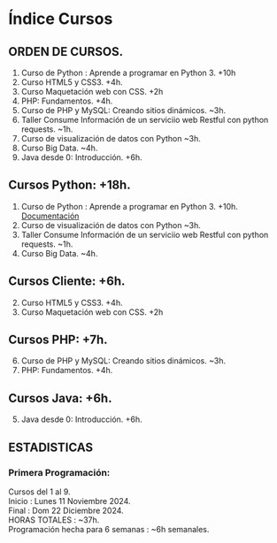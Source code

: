 # Índice Cursos
## ORDEN DE CURSOS. 
1. Curso de Python : Aprende a programar en Python 3. +10h
2. Curso HTML5 y CSS3. +4h.
3. Curso Maquetación web con CSS. +2h
5. PHP: Fundamentos. +4h. 
6. Curso de PHP y MySQL: Creando sitios dinámicos. ~3h.
7. Taller Consume Información de un serviciio web Restful con python requests. ~1h. 
4. Curso de visualización de datos con Python ~3h. 
8. Curso Big Data. ~4h. 
9. Java desde 0: Introducción. +6h. 
    
## Cursos Python: +18h.  
1. Curso de Python : Aprende a programar en Python 3. +10h.  [Documentación](1Curso_Python3/Readme.md) 
4. Curso de visualización de datos con Python ~3h. 
7. Taller Consume Información de un serviciio web Restful con python requests. ~1h. 
8. Curso Big Data. ~4h. 

## Cursos Cliente: +6h.
2. Curso HTML5 y CSS3. +4h.
3. Curso Maquetación web con CSS. +2h

## Cursos PHP: +7h.
6. Curso de PHP y MySQL: Creando sitios dinámicos. ~3h.
9. PHP: Fundamentos. +4h. 

## Cursos Java: +6h. 
5. Java desde 0: Introducción. +6h. 

## ESTADISTICAS 
### Primera Programación: 
Cursos del 1 al 9.  
Inicio : Lunes 11 Noviembre 2024.  
Final : Dom 22 Diciembre 2024.   
HORAS TOTALES : ~37h.  
Programación hecha para 6 semanas : ~6h semanales.  
